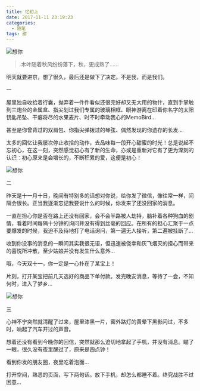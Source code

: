 ```yaml
---
title: 忆初上
date: 2017-11-11 23:19:23
categories:
  - 随笔
tags: 甜
---
```


![想你](/imgs/1510413735735.jpg)

> 木叶随着秋风纷纷落下，秋，更成熟了……

明天就要进京，想了很久，最后还是做下了决定。不是我，而是我们。

一

屋里独自收拾着行囊，抛弃着一件件看似还很完好却又无大用的物什，直到手掌触到三炮台的金属盒、指尖划过我们专属的玻璃相框、眼神游离在印着你名字的太阳钥匙吊坠、干瘪将尽的水果麦片、时不时牵动我心的MemoBird…

甚至是你曾背过的双肩包、你指尖弹拨过的琴弦、偶然发现的你遗存的长发…

<!-- more -->

太多的回忆让我屡次停止收拾的动作，去品味每一段开心甜蜜的时光！总是说起不忘初心，在这一刻，突然感觉初心有了新的生命，亦或是重新对它有了更为深刻的认识：初心原来是会增长的，不断积累的爱，这便是初心！

![想你](/imgs/1510413747359.jpg)

二

昨天是十一月十日，晚间有特别多的话想对你说，给你发了微信，像往常一样，间隔会很长。正当我逐渐忘记我要说什么的时候，你发来了还没回家的消息。

一直在担心你是否在路上还没有回家，会不会半路被人劫持，脑补着各种狗血的剧情，看着时间每隔十分钟的询问并没有得到丝毫的回应。在所有的担心汇聚于一点要爆发的时候，我迫不及待地打了电话询问，第一遍无人接听，第二遍被挂断了…

收到你没事的消息的一瞬间其实我很无语，但迅速被侥幸和灰飞烟灭的担心而带来的喜悦所冲散，至少姑娘并没有发生什么意外…

哦，今天双十一，你一定是一心扑在了某宝上！

片刻，打开某宝把前几天选好的商品下单付款。发完晚安消息，等待了一会，不知何时，进入了梦乡…

![想你](/imgs/1510413859358.jpg)

三

心神不宁突然就清醒了过来，屋里漆黑一片，窗外路灯的黄晕下黑影闪过，不多时，响起了汽车开过的声音。

想着还没有看到今晚你的回信，突然就那么迫切地拿起了手机，并没有消息。瞄了一眼，很久没有夜里醒过了，原来是四点钟！

看到你发的朋友圈，夜里吃着泡面…

打开空间，熟悉的页面，写下两句话。放下手机，却怎么都睡不着。终究战胜不过困意…
